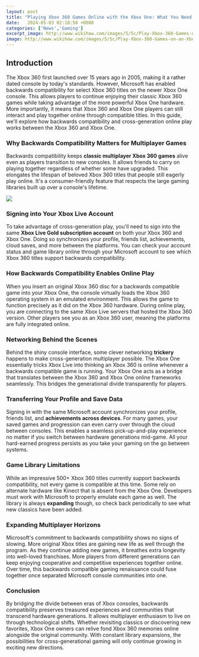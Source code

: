```yaml
---
layout: post
title: "Playing Xbox 360 Games Online with the Xbox One: What You Need to Know"
date:   2024-05-03 02:18:58 +0000
categories: ['News','Gaming']
excerpt_image: http://www.wikihow.com/images/5/5c/Play-Xbox-360-Games-on-an-Xbox-One-Step-4.jpg
image: http://www.wikihow.com/images/5/5c/Play-Xbox-360-Games-on-an-Xbox-One-Step-4.jpg
---
```


## Introduction
The Xbox 360 first launched over 15 years ago in 2005, making it a rather dated console by today's standards. However, Microsoft has enabled backwards compatibility for select Xbox 360 titles on the newer Xbox One console. This allows players to continue enjoying their classic Xbox 360 games while taking advantage of the more powerful Xbox One hardware. More importantly, it means that Xbox 360 and Xbox One players can still interact and play together online through compatible titles. In this guide, we'll explore how backwards compatibility and cross-generation online play works between the Xbox 360 and Xbox One.
### Why Backwards Compatibility Matters for Multiplayer Games
Backwards compatibility keeps **classic multiplayer Xbox 360 games** alive even as players transition to new consoles. It allows friends to carry on playing together regardless of whether some have upgraded. This elongates the lifespan of beloved Xbox 360 titles that people still eagerly play online. It's a consumer-friendly feature that respects the large gaming libraries built up over a console's lifetime.

![](https://i.ytimg.com/vi/0xplolk7LXk/maxresdefault.jpg)
### Signing into Your Xbox Live Account  
To take advantage of cross-generation play, you'll need to sign into the same **Xbox Live Gold subscription account** on both your Xbox 360 and Xbox One. Doing so synchronizes your profile, friends list, achievements, cloud saves, and more between the platforms. You can check your account status and game library online through your Microsoft account to see which Xbox 360 titles support backwards compatibility.
### How Backwards Compatibility Enables Online Play
When you insert an original Xbox 360 disc for a backwards compatible game into your Xbox One, the console virtually loads the Xbox 360 operating system in an emulated environment. This allows the game to function precisely as it did on the Xbox 360 hardware. During online play, you are connecting to the same Xbox Live servers that hosted the Xbox 360 version. Other players see you as an Xbox 360 user, meaning the platforms are fully integrated online.
### Networking Behind the Scenes 
Behind the shiny console interface, some clever networking **trickery** happens to make cross-generation multiplayer possible. The Xbox One essentially tricks Xbox Live into thinking an Xbox 360 is online whenever a backwards compatible game is running. Your Xbox One acts as a bridge that translates between the Xbox 360 and Xbox One online frameworks seamlessly. This bridges the generational divide transparently for players.
### Transferring Your Profile and Save Data
Signing in with the same Microsoft account synchronizes your profile, friends list, and **achievements across devices**. For many games, your saved games and progression can even carry over through the cloud between consoles. This enables a seamless pick-up-and-play experience no matter if you switch between hardware generations mid-game. All your hard-earned progress persists as you take your gaming on the go between systems. 
### Game Library Limitations
While an impressive 500+ Xbox 360 titles currently support backwards compatibility, not every game is compatible at this time. Some rely on alternate hardware like Kinect that is absent from the Xbox One. Developers must work with Microsoft to properly emulate each game as well. The library is always **expanding** though, so check back periodically to see what new classics have been added.
### Expanding Multiplayer Horizons
Microsoft's commitment to backwards compatibility shows no signs of slowing. More original Xbox titles are gaining new life as well through the program. As they continue adding new games, it breathes extra longevity into well-loved franchises. More players from different generations can keep enjoying cooperative and competitive experiences together online. Over time, this backwards compatible gaming renaissance could fuse together once separated Microsoft console communities into one.
### Conclusion
By bridging the divide between eras of Xbox consoles, backwards compatibility preserves treasured experiences and communities that transcend hardware generations. It allows multiplayer enthusiasm to live on through technological shifts. Whether revisiting classics or discovering new favorites, Xbox One owners can relive fond Xbox 360 memories online alongside the original community. With constant library expansions, the possibilities for cross-generational gaming will only continue growing in exciting new directions.
